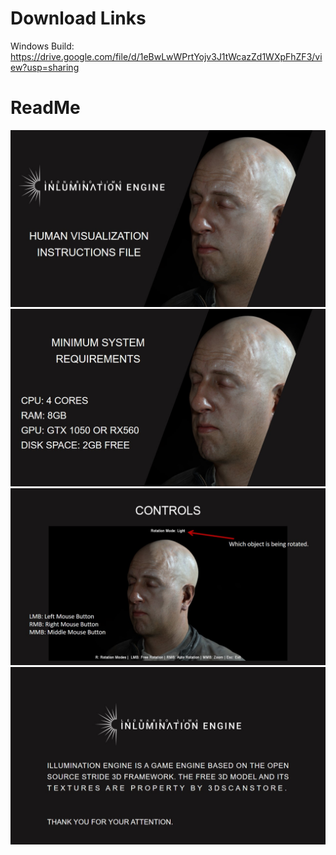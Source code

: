 # Download Links
Windows Build: https://drive.google.com/file/d/1eBwLwWPrtYojv3J1tWcazZd1WXpFhZF3/view?usp=sharing

# ReadMe
![alt text](https://github.com/leonardolimaArt/inluminationengine-humanvisual/blob/main/readme-images/Slide1.jpg)
![alt text](https://github.com/leonardolimaArt/inluminationengine-humanvisual/blob/main/readme-images/Slide2.jpg)
![alt text](https://github.com/leonardolimaArt/inluminationengine-humanvisual/blob/main/readme-images/Slide3.jpg)
![alt text](https://github.com/leonardolimaArt/inluminationengine-humanvisual/blob/main/readme-images/Slide4.jpg)
